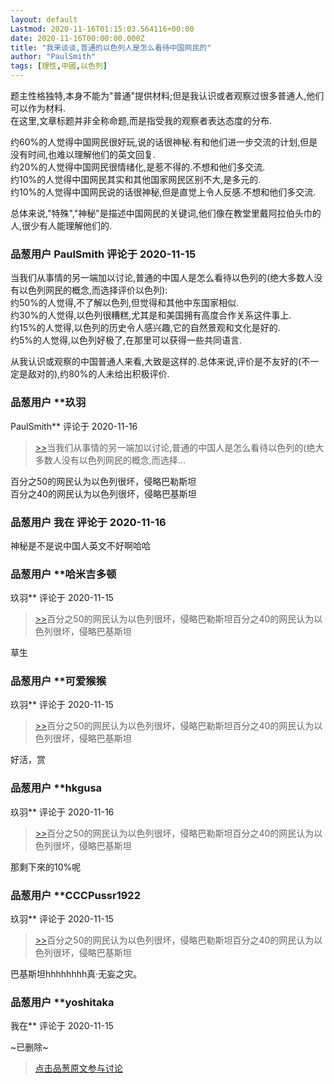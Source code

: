 ```yaml
---
layout: default
Lastmod: 2020-11-16T01:15:03.564116+00:00
date: 2020-11-16T00:00:00.000Z
title: "我来谈谈,普通的以色列人是怎么看待中国网民的"
author: "PaulSmith"
tags: [理性,中國,以色列]
---
```


题主性格独特,本身不能为"普通"提供材料;但是我认识或者观察过很多普通人,他们可以作为材料.  
在这里,文章标题并非全称命题,而是指受我的观察者表达态度的分布.  
  
约60%的人觉得中国网民很好玩,说的话很神秘.有和他们进一步交流的计划,但是没有时间,也难以理解他们的英文回复.  
约20%的人觉得中国网民很情绪化,是惹不得的.不想和他们多交流.  
约10%的人觉得中国网民其实和其他国家网民区别不大,是多元的.  
约10%的人觉得中国网民说的话很神秘,但是直觉上令人反感.不想和他们多交流.  
  
总体来说,"特殊","神秘"是描述中国网民的关键词,他们像在教堂里戴阿拉伯头巾的人,很少有人能理解他们的.

            
### 品葱用户 **PaulSmith** 评论于 2020-11-15
        
当我们从事情的另一端加以讨论,普通的中国人是怎么看待以色列的(绝大多数人没有以色列网民的概念,而选择评价以色列):  
约50%的人觉得,不了解以色列,但觉得和其他中东国家相似.  
约30%的人觉得,以色列很糟糕,尤其是和美国拥有高度合作关系这件事上.  
约15%的人觉得,以色列的历史令人感兴趣,它的自然景观和文化是好的.  
约5%的人觉得,以色列好极了,在那里可以获得一些共同语言.  
  
从我认识或观察的中国普通人来看,大致是这样的.总体来说,评价是不友好的(不一定是敌对的),约80%的人未给出积极评价.
        


            
### 品葱用户 **玖羽 
PaulSmith** 评论于 2020-11-16
        
> [\>>]( "/article/item_id-545112#")当我们从事情的另一端加以讨论,普通的中国人是怎么看待以色列的(绝大多数人没有以色列网民的概念,而选择...

  
百分之50的网民认为以色列很坏，侵略巴勒斯坦  
百分之40的网民认为以色列很坏，侵略巴基斯坦
        


            
### 品葱用户 **我在** 评论于 2020-11-16
        
神秘是不是说中国人英文不好啊哈哈
        


            
### 品葱用户 **哈米吉多顿 
玖羽** 评论于 2020-11-15
        
> [\>>]( "/article/item_id-545206#")百分之50的网民认为以色列很坏，侵略巴勒斯坦百分之40的网民认为以色列很坏，侵略巴基斯坦

  
草生
        


            
### 品葱用户 **可爱猴猴 
玖羽** 评论于 2020-11-15
        
> [\>>]( "/article/item_id-545206#")百分之50的网民认为以色列很坏，侵略巴勒斯坦百分之40的网民认为以色列很坏，侵略巴基斯坦

  
  
好活，赏
        


            
### 品葱用户 **hkgusa 
玖羽** 评论于 2020-11-16
        
> [\>>]( "/article/item_id-545206#")百分之50的网民认为以色列很坏，侵略巴勒斯坦百分之40的网民认为以色列很坏，侵略巴基斯坦

  
那剩下來的10%呢
        


            
### 品葱用户 **CCCPussr1922 
玖羽** 评论于 2020-11-15
        
> [\>>]( "/article/item_id-545206#")百分之50的网民认为以色列很坏，侵略巴勒斯坦百分之40的网民认为以色列很坏，侵略巴基斯坦

  
巴基斯坦hhhhhhhh真·无妄之灾。
        


            
### 品葱用户 **yoshitaka 
我在** 评论于 2020-11-15
        
~已删除~
        






> [点击品葱原文参与讨论](https://pincong.rocks/article/26371)


